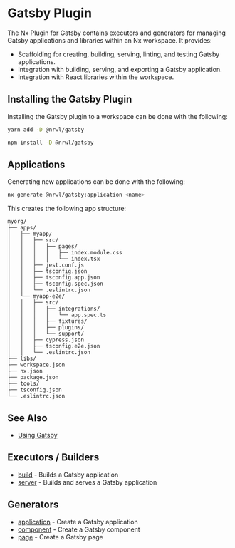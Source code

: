 # Gatsby Plugin

The Nx Plugin for Gatsby contains executors and generators for managing Gatsby applications and libraries within an Nx workspace. It provides:

- Scaffolding for creating, building, serving, linting, and testing Gatsby applications.
- Integration with building, serving, and exporting a Gatsby application.
- Integration with React libraries within the workspace.

## Installing the Gatsby Plugin

Installing the Gatsby plugin to a workspace can be done with the following:

```bash
yarn add -D @nrwl/gatsby
```

```bash
npm install -D @nrwl/gatsby
```

## Applications

Generating new applications can be done with the following:

```bash
nx generate @nrwl/gatsby:application <name>
```

This creates the following app structure:

```treeview
myorg/
├── apps/
│   ├── myapp/
│   │   ├── src/
│   │   │   ├── pages/
│   │   │   │   ├── index.module.css
│   │   │   │   └── index.tsx
│   │   ├── jest.conf.js
│   │   ├── tsconfig.json
│   │   ├── tsconfig.app.json
│   │   ├── tsconfig.spec.json
│   │   └── .eslintrc.json
│   └── myapp-e2e/
│   │   ├── src/
│   │   │   ├── integrations/
│   │   │   │   └── app.spec.ts
│   │   │   ├── fixtures/
│   │   │   ├── plugins/
│   │   │   └── support/
│   │   ├── cypress.json
│   │   ├── tsconfig.e2e.json
│   │   └── .eslintrc.json
├── libs/
├── workspace.json
├── nx.json
├── package.json
├── tools/
├── tsconfig.json
└── .eslintrc.json
```

## See Also

- [Using Gatsby](https://www.gatsbyjs.com/docs/quick-start/)

## Executors / Builders

- [build](/{{framework}}/gatsby/build) - Builds a Gatsby application
- [server](/{{framework}}/gatsby/server) - Builds and serves a Gatsby application

## Generators

- [application](/{{framework}}/gatsby/application) - Create a Gatsby application
- [component](/{{framework}}/gatsby/component) - Create a Gatsby component
- [page](/{{framework}}/gatsby/page) - Create a Gatsby page
